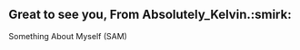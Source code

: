 <h2>Great to see you, From <style="color: white;">Absolutely_Kelvin.</style>:smirk:</h2>
<p>Something About Myself (SAM)</p>
